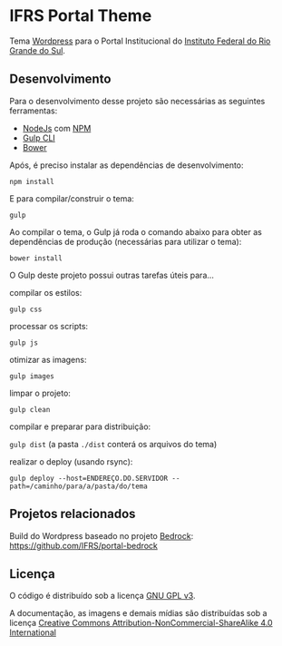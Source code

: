 # IFRS Portal Theme

Tema [Wordpress](https://wordpress.org/) para o Portal Institucional do [Instituto Federal do Rio Grande do Sul](http://ifrs.edu.br/).

## Desenvolvimento

Para o desenvolvimento desse projeto são necessárias as seguintes ferramentas:
-   [NodeJs](https://nodejs.org/) com [NPM](https://www.npmjs.com/)
-   [Gulp CLI](http://gulpjs.com/)
-   [Bower](https://bower.io/)

Após, é preciso instalar as dependências de desenvolvimento:

`npm install`

E para compilar/construir o tema:

`gulp`

Ao compilar o tema, o Gulp já roda o comando abaixo para obter as dependências de produção (necessárias para utilizar o tema):

`bower install`

O Gulp deste projeto possui outras tarefas úteis para...

compilar os estilos:

`gulp css`

processar os scripts:

`gulp js`

otimizar as imagens:

`gulp images`

limpar o projeto:

`gulp clean`

compilar e preparar para distribuição:

`gulp dist` (a pasta `./dist` conterá os arquivos do tema)

realizar o deploy (usando rsync):

`gulp deploy --host=ENDEREÇO.DO.SERVIDOR --path=/caminho/para/a/pasta/do/tema`

## Projetos relacionados

Build do Wordpress baseado no projeto [Bedrock](https://roots.io/bedrock/): <https://github.com/IFRS/portal-bedrock>

## Licença

O código é distribuído sob a licença [GNU GPL v3](http://www.gnu.org/licenses/gpl-3.0.txt).

A documentação, as imagens e demais mídias são distribuídas sob a licença [Creative Commons Attribution-NonCommercial-ShareAlike 4.0 International](https://creativecommons.org/licenses/by-nc-sa/4.0/)
